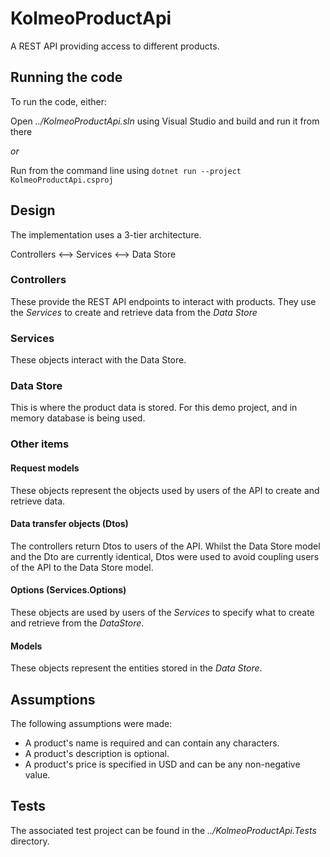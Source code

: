 # KolmeoProductApi

A REST API providing access to different products.

## Running the code

To run the code, either:

Open *../KolmeoProductApi.sln* using Visual Studio and build and run it from there

*or*

Run from the command line using `dotnet run --project KolmeoProductApi.csproj`

## Design

The implementation uses a 3-tier architecture.

Controllers <--> Services <--> Data Store

### Controllers

These provide the REST API endpoints to interact with products. They use the *Services* to create and retrieve data from the *Data Store*

### Services

These objects interact with the Data Store.

### Data Store

This is where the product data is stored. For this demo project, and in memory database is being used.

### Other items

#### Request models

These objects represent the objects used by users of the API to create and retrieve data.

#### Data transfer objects (Dtos)

The controllers return Dtos to users of the API. Whilst the Data Store model and the Dto are currently identical, Dtos were used to avoid coupling users of the API to the Data Store model.

#### Options (Services.Options)

These objects are used by users of the *Services* to specify what to create and retrieve from the *DataStore*.

#### Models

These objects represent the entities stored in the *Data Store*.


## Assumptions

The following assumptions were made:
- A product's name is required and can contain any characters.
- A product's description is optional.
- A product's price is specified in USD and can be any non-negative value.

## Tests

The associated test project can be found in the *../KolmeoProductApi.Tests* directory.